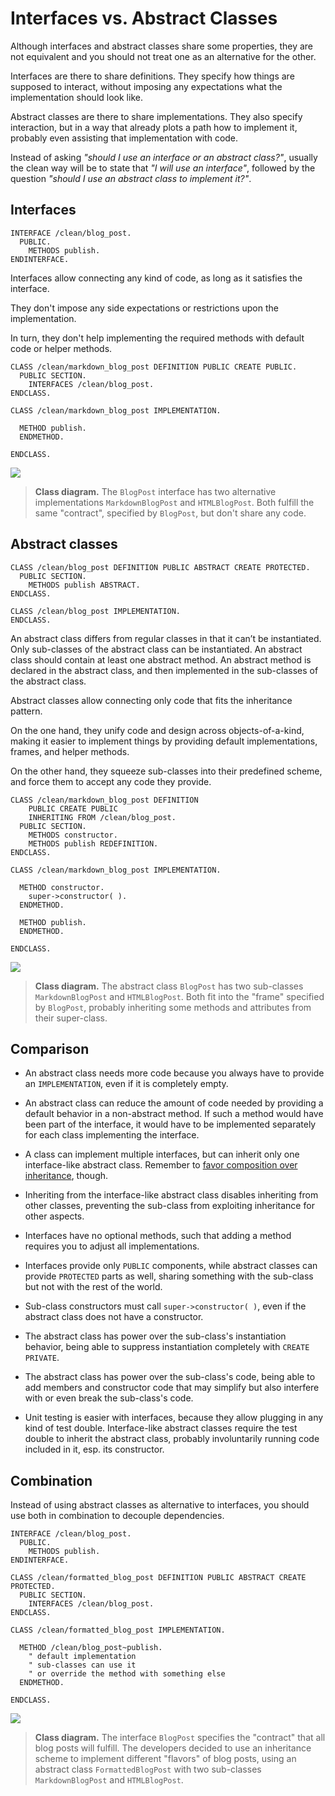 # Interfaces vs. Abstract Classes

Although interfaces and abstract classes share some properties,
they are not equivalent and you should not treat one
as an alternative for the other.

Interfaces are there to share definitions.
They specify how things are supposed to interact,
without imposing any expectations
what the implementation should look like.

Abstract classes are there to share implementations.
They also specify interaction,
but in a way that already plots a path how to implement it,
probably even assisting that implementation with code.

Instead of asking _"should I use an interface or an abstract class?"_,
usually the clean way will be to state that _"I will use an interface"_,
followed by the question _"should I use an abstract class to implement it?"_.

## Interfaces

```ABAP
INTERFACE /clean/blog_post.
  PUBLIC.
    METHODS publish.
ENDINTERFACE.
```

Interfaces allow connecting any kind of code,
as long as it satisfies the interface.

They don't impose any
side expectations or restrictions upon the implementation.

In turn, they don't help implementing the required methods
with default code or helper methods.

```ABAP
CLASS /clean/markdown_blog_post DEFINITION PUBLIC CREATE PUBLIC.
  PUBLIC SECTION.
    INTERFACES /clean/blog_post.
ENDCLASS.

CLASS /clean/markdown_blog_post IMPLEMENTATION.
  
  METHOD publish.
  ENDMETHOD.
  
ENDCLASS.
```

![](interfaces-vs-abstract-classes/InterfacesVsAbstractClasses-Interface.png)

> **Class diagram.**
The `BlogPost` interface has two alternative
implementations `MarkdownBlogPost` and `HTMLBlogPost`.
Both fulfill the same "contract", specified by  `BlogPost`,
but don't share any code.

## Abstract classes

```ABAP
CLASS /clean/blog_post DEFINITION PUBLIC ABSTRACT CREATE PROTECTED.
  PUBLIC SECTION.
    METHODS publish ABSTRACT.
ENDCLASS.

CLASS /clean/blog_post IMPLEMENTATION.
ENDCLASS.
```
An abstract class differs from regular classes in that it can’t be instantiated. Only 
sub-classes of the abstract class can be instantiated. An abstract class should contain 
at least one abstract method. An abstract method is declared in the abstract class, 
and then implemented in the sub-classes of the abstract class.

Abstract classes allow connecting only code that
fits the inheritance pattern.

On the one hand, they unify code and design across objects-of-a-kind,
making it easier to implement things by providing default implementations,
frames, and helper methods.

On the other hand, they squeeze sub-classes into their predefined scheme,
and force them to accept any code they provide.

```ABAP
CLASS /clean/markdown_blog_post DEFINITION
    PUBLIC CREATE PUBLIC
    INHERITING FROM /clean/blog_post.
  PUBLIC SECTION.
    METHODS constructor.
    METHODS publish REDEFINITION.
ENDCLASS.

CLASS /clean/markdown_blog_post IMPLEMENTATION.

  METHOD constructor.
    super->constructor( ).
  ENDMETHOD.
  
  METHOD publish.
  ENDMETHOD.
  
ENDCLASS.
```

![](interfaces-vs-abstract-classes/InterfacesVsAbstractClasses-AbstractClass.png)

> **Class diagram.**
The abstract class `BlogPost` has two sub-classes
`MarkdownBlogPost` and `HTMLBlogPost`.
Both fit into the "frame" specified by `BlogPost`,
probably inheriting some methods and attributes from their super-class.

## Comparison

- An abstract class needs more code
because you always have to provide an `IMPLEMENTATION`,
even if it is completely empty.

- An abstract class can reduce the amount of code needed by providing 
a default behavior in a non-abstract method. If such a method 
would have been part of the interface, it would have to be 
implemented separately for each class implementing the interface.

- A class can implement multiple interfaces,
but can inherit only one interface-like abstract class. Remember to 
[favor composition over inheritance](../CleanABAP.md#prefer-composition-to-inheritance), though.

- Inheriting from the interface-like abstract class
disables inheriting from other classes,
preventing the sub-class from exploiting inheritance for other aspects.

- Interfaces have no optional methods,
such that adding a method requires you
to adjust all implementations.

- Interfaces provide only `PUBLIC` components,
while abstract classes can provide `PROTECTED` parts as well,
sharing something with the sub-class but not with the rest of the world.

- Sub-class constructors must call `super->constructor( )`,
even if the abstract class does not have a constructor.

- The abstract class has power over the sub-class's instantiation behavior,
being able to suppress instantiation completely with `CREATE PRIVATE`.

- The abstract class has power over the sub-class's code,
being able to add members and constructor code that may
simplify but also interfere with or even break the sub-class's code.

- Unit testing is easier with interfaces,
because they allow plugging in any kind of test double.
Interface-like abstract classes require the test double
to inherit the abstract class, probably involuntarily
running code included in it, esp. its constructor.

## Combination

Instead of using abstract classes as alternative to interfaces,
you should use both in combination to decouple dependencies.

```ABAP
INTERFACE /clean/blog_post.
  PUBLIC.
    METHODS publish.
ENDINTERFACE.
```

```ABAP
CLASS /clean/formatted_blog_post DEFINITION PUBLIC ABSTRACT CREATE PROTECTED.
  PUBLIC SECTION.
    INTERFACES /clean/blog_post.
ENDCLASS.

CLASS /clean/formatted_blog_post IMPLEMENTATION.

  METHOD /clean/blog_post~publish.
    " default implementation
    " sub-classes can use it
    " or override the method with something else
  ENDMETHOD.
  
ENDCLASS.
```

![](interfaces-vs-abstract-classes/InterfacesVsAbstractClasses-Combined.png)

> **Class diagram.**
The interface `BlogPost` specifies the "contract"
that all blog posts will fulfill.
The developers decided to use an inheritance scheme to implement
different "flavors" of blog posts,
using an abstract class `FormattedBlogPost` with two sub-classes
`MarkdownBlogPost` and `HTMLBlogPost`.
